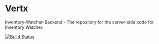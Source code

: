 # Vertx
Inventory-Watcher-Backend - The repository for the server-side code for Inventory Watcher.


[![Build Status](https://travis-ci.org/family-care/Inventory-Watcher-Backend.svg?branch=master)](https://travis-ci.org/family-care/Inventory-Watcher-Backend)
